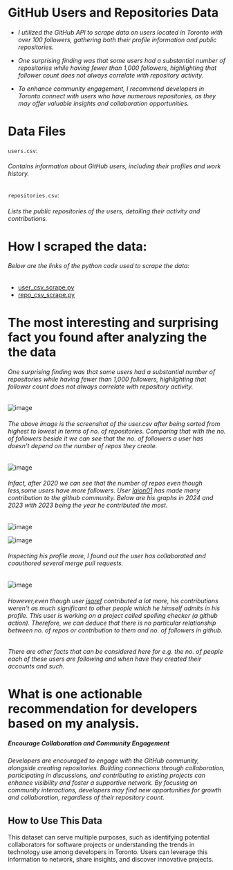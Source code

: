 # GitHub Users and Repositories Data
<h6>
  
- I utilized the GitHub API to scrape data on users located in Toronto with over 100 followers, gathering both their profile information and public repositories.
  
- One surprising finding was that some users had a substantial number of repositories while having fewer than 1,000 followers, highlighting that follower count does not always correlate with repository activity.

- To enhance community engagement, I recommend developers in Toronto connect with users who have numerous repositories, as they may offer valuable insights and collaboration opportunities.
</h6>

# Data Files
`users.csv`: <h6>Contains information about GitHub users, including their profiles and work history.</h6>

`repositories.csv`: <h6>Lists the public repositories of the users, detailing their activity and contributions.</h6>

# How I scraped the data:
<h6>Below are the links of the python code used to scrape the data:</h6>

- <a href='https://github.com/22f3001377/Pro1/blob/main/users_csv_scrape.py'>user_csv_scrape.py</a>
- <a href='https://github.com/22f3001377/Pro1/blob/main/repo_csv_scrape.py'>repo_csv_scrape.py</a>

# The most interesting and surprising fact you found after analyzing the the data
<h6>One surprising finding was that some users had a substantial number of repositories while having fewer than 1,000 followers, highlighting that follower count does not always correlate with repository activity.</h6>

![image](https://github.com/user-attachments/assets/585e6cb4-ab6d-4008-b945-05c727ff74e5)

<h6>The above image is the screenshot of the user.csv after being sorted from highest to lowest in terms of no. of repositories. Comparing that with the no. of followers beside it we can see that the no. of followers a user has doesn't depend on the number of repos they create.</h6>

![image](https://github.com/user-attachments/assets/9c41e252-c9e2-4463-b94e-6bb4dd5781f0)

<h6>Infact, after 2020 we can see that the number of repos even though less,some users have more followers. User <i><a href='https://github.com/laion01?tab=overview&from=2024-10-01&to=2024-10-31'>laion01</a></i> has made many contribution to the github community. Below are his graphs in 2024 and 2023 with 2023 being the year he contributed the most.</h6>

![image](https://github.com/user-attachments/assets/3b322d3d-6178-4180-9c08-47cf4e7eb237)


![image](https://github.com/user-attachments/assets/4729cd1e-1649-4533-b7cb-7862be5dca99)



<h6>Inspecting his profile more, I found out the user has collaborated and coauthored several merge pull requests.</h6>



![image](https://github.com/user-attachments/assets/da20dc8f-c9c4-4bd1-88b3-1530145aa3e7)

  
<h6>However,even though user <i><a href='https://github.com/jsoref?tab=overview&from=2024-10-01&to=2024-10-31'>jsoref</a></i> contributed a lot more, his contributions weren't as much significant to other people which he himself admits in his profile. This user is working on a project called spelling checker (a github action). Therefore, we can deduce that there is no particular relationship between no. of repos or contribution to them and no. of followers in github. </h6>

<h6>There are other facts that can be considered here for e.g. the no. of people each of these users are following and when have they created their accounts and such.</h6>

# What is one actionable recommendation for developers based on my analysis.

<i><h5>Encourage Collaboration and Community Engagement</h5></i>

<h6>Developers are encouraged to engage with the GitHub community, alongside creating repositories. Building connections through collaboration, participating in discussions, and contributing to existing projects can enhance visibility and foster a supportive network. By focusing on community interactions, developers may find new opportunities for growth and collaboration, regardless of their repository count.</h6>


## How to Use This Data

This dataset can serve multiple purposes, such as identifying potential collaborators for software projects or understanding the trends in technology use among developers in Toronto. Users can leverage this information to network, share insights, and discover innovative projects.
